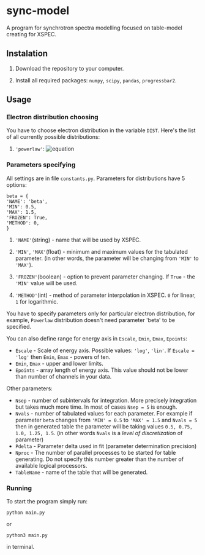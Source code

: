 # sync-model

A program for synchrotron spectra modelling focused on table-model
creating for XSPEC.

## Instalation

1. Download the repository to your computer.

2. Install all required packages: `numpy`, `scipy`, `pandas`, `progressbar2`.

## Usage

### Electron distribution choosing
You have to choose electron distribution in the variable `DIST`. Here's the list of all currently possible distributions:
1. `'powerlaw'`:
  ![equation](https://latex.codecogs.com/gif.latex?\frac{dN_e}{dt}&space;=&space;\gamma^{-s})


### Parameters specifying
All settings are in file `constants.py`. Parameters for distributions have 5 options:
```
beta = {
'NAME': 'beta',
'MIN': 0.5,
'MAX': 1.5,
'FROZEN': True,
'METHOD': 0,
}
```
1. `'NAME'`(string) - name that will be used by XSPEC.

2. `'MIN'`, `'MAX'`(float) - minimum and maximum values for the tabulated parameter.
(in other words, the parameter will be changing from `'MIN'` to `'MAX'`).

3. `'FROZEN'`(boolean) - option to prevent parameter changing. If `True` - the `'MIN'` value will be used.

4. `'METHOD'`(int) - method of parameter interpolation in XSPEC. `0` for linear, `1` for logarithmic.

You have to specify parameters only for particular electron distribution, for example, `Powerlaw` distribution doesn't need parameter 'beta' to be specified.

You can also define range for energy axis in `Escale`, `Emin`, `Emax`, `Epoints`:
- `Escale` - Scale of energy axis. Possible values: `'log'`, `'lin'`. If `Escale = 'log'` then `Emin`, `Emax` - powers of ten.
- `Emin`, `Emax` - upper and lower limits.
- `Epoints` - array length of energy axis. This value should not be lower than number of channels in your data.

Other parameters:
- `Nsep` - number of subintervals for integration. More precisely integration but takes much more time. In most of cases `Nsep = 5` is enough.
- `Nvals` - number of tabulated values for each parameter. For example if parameter `beta` changes from `'MIN' = 0.5` to `'MAX' = 1.5` and `Nvals = 5` then in generated table the parameter will be taking values `0.5, 0.75, 1.0, 1.25, 1.5`. (in other words `Nvals` is a _level of discretization_ of parameter)
- `Pdelta` - Parameter delta used in fit (parameter determination precision)
- `Nproc` - The number of parallel processes to be started for table generating. Do not specify this number greater than the number of available logical processors.
- `TableName` - name of the table that will be generated.


### Running
To start the program simply run:
```
python main.py
```
or
```
python3 main.py
```
in terminal.
